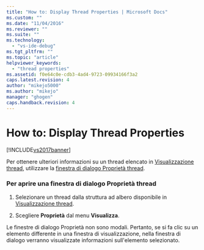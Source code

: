 ```yaml
---
title: "How to: Display Thread Properties | Microsoft Docs"
ms.custom: ""
ms.date: "11/04/2016"
ms.reviewer: ""
ms.suite: ""
ms.technology: 
  - "vs-ide-debug"
ms.tgt_pltfrm: ""
ms.topic: "article"
helpviewer_keywords: 
  - "thread properties"
ms.assetid: f0e64c0e-cdb3-4ad4-9723-09934166f3a2
caps.latest.revision: 4
author: "mikejo5000"
ms.author: "mikejo"
manager: "ghogen"
caps.handback.revision: 4
---
```

# How to: Display Thread Properties
[!INCLUDE[vs2017banner](../code-quality/includes/vs2017banner.md)]

Per ottenere ulteriori informazioni su un thread elencato in [Visualizzazione thread](../debugger/threads-view.md), utilizzare la [finestra di dialogo Proprietà thread](../debugger/thread-properties-dialog-box.md).  
  
### Per aprire una finestra di dialogo Proprietà thread  
  
1.  Selezionare un thread dalla struttura ad albero disponibile in [Visualizzazione thread](../debugger/threads-view.md).  
  
2.  Scegliere **Proprietà** dal menu **Visualizza**.  
  
 Le finestre di dialogo Proprietà non sono modali. Pertanto, se si fa clic su un elemento differente in una finestra di visualizzazione, nella finestra di dialogo verranno visualizzate informazioni sull'elemento selezionato.